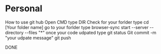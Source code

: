# Personal

How to use git hub
Open CMD
type DIR
Check for your forlder
type cd [Your folder name]
go to your forlder
type browser-sync start --server --directory --files "*"
once your code udpated type git status
Git commit -m "your udpate message"
git push

DONE

